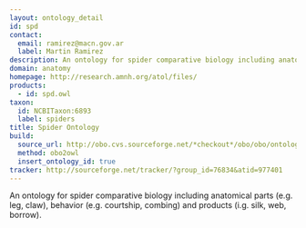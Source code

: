 ```yaml
---
layout: ontology_detail
id: spd
contact:
  email: ramirez@macn.gov.ar
  label: Martin Ramirez
description: An ontology for spider comparative biology including anatomical parts (e.g. leg, claw), behavior (e.g. courtship, combing) and products (i.g. silk, web, borrow).
domain: anatomy
homepage: http://research.amnh.org/atol/files/
products:
  - id: spd.owl
taxon:
  id: NCBITaxon:6893
  label: spiders
title: Spider Ontology
build:
  source_url: http://obo.cvs.sourceforge.net/*checkout*/obo/obo/ontology/anatomy/gross_anatomy/animal_gross_anatomy/spider/spider_comparative_biology.obo
  method: obo2owl
  insert_ontology_id: true
tracker: http://sourceforge.net/tracker/?group_id=76834&atid=977401
---
```


An ontology for spider comparative biology including anatomical parts (e.g. leg, claw), behavior (e.g. courtship, combing) and products (i.g. silk, web, borrow).
